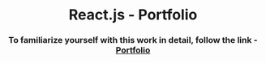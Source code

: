 <h1 align="center">React.js - Portfolio</h1>


<h3 align="center">To familiarize yourself with this work in detail, follow the link - <a href="https://ivanmikityuk.online/" target="_blank">Portfolio</a></h3>

